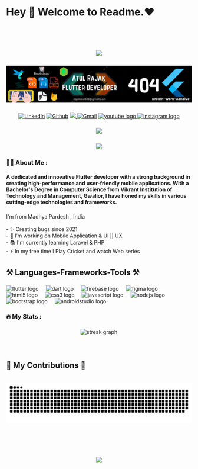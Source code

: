 <h1 align="left">Hey 👻 Welcome to Readme.❤️ </h1>
<br clear="both">
<h1 align="center">
    <img src="https://readme-typing-svg.herokuapp.com/?font=Righteous&size=35&center=true&vCenter=true&width=500&height=70&duration=4000&lines=Hi+There!+👋;+I'm+Atul+Rajak+!;" />
</h1>

<div align="center">
  <img  src="assets\Linkldenback.gif"  />
</div>

###

<div align="center">
  
 <a href="https://www.linkedin.com/in/atul-rajak-203984249" rel="nofollow">
   <img alt="LinkedIn" src="https://camo.githubusercontent.com/e8dbf62a04af86d46001864cd22338d8a8474486a0e976ec695580027c373c79/68747470733a2f2f696d672e736869656c64732e696f2f62616467652f6c696e6b6564696e2d2532333030373742352e7376673f267374796c653d666f722d7468652d6261646765266c6f676f3d6c696e6b6564696e266c6f676f436f6c6f723d7768697465" data-canonical-src="https://img.shields.io/badge/linkedin-%230077B5.svg?&amp;style=for-the-badge&amp;logo=linkedin&amp;logoColor=white" height="25" ></a>


<a href="https://github.com/Atulbanoriya">
        <img alt="Github" src="https://camo.githubusercontent.com/0692b605218652efdffd740524d62e728c07bde8abb67b70f44fbd5555973d1a/68747470733a2f2f696d672e736869656c64732e696f2f62616467652f2d4769746875622d3432343334353f7374796c653d666f722d7468652d6261646765266c6f676f3d676974687562266c6f676f436f6c6f723d7768697465" data-canonical-src="https://img.shields.io/badge/-Github-424345?style=for-the-badge&amp;logo=github&amp;logoColor=white" height="25"></a>


 <a href="https://atulbanoriya.netlify.app" target="_blank">
  <img src="https://img.shields.io/badge/Portfolio-FF5722?style=for-the-badge&logo=todoist&logoColor=white" height="25" target="_blank" /> <!-- sqlite, safari, google-chrome are other good icon options -->
  </a>


<a href="mailto:rajakatul502@gmail.com?subject=Message%20from%20your%20site">
        <img alt="Gmail" src="https://camo.githubusercontent.com/ae027071dd43472e25f4141c08519695dad5bdf2289ab48f908f89372043fc9d/68747470733a2f2f696d672e736869656c64732e696f2f62616467652f2d476d61696c2d4431343833363f7374796c653d666f722d7468652d6261646765266c6f676f3d676d61696c266c6f676f436f6c6f723d7768697465" data-canonical-src="https://img.shields.io/badge/-Gmail-D14836?style=for-the-badge&amp;logo=gmail&amp;logoColor=white" height="25" style="max-width: 100%;"></a>
  
  <a href="https://www.youtube.com/@FlutterwithFresher" >
  <img src="https://img.shields.io/static/v1?message=Youtube&logo=youtube&label=&color=FF0000&logoColor=white&labelColor=&style=for-the-badge" height="25" alt="youtube logo"  /> </a>
  

  
<a href="https://www.instagram.com/atul_banoriya_/?utm_source=ig_web_button_share_sheet" rel="nofollow">
<img src="https://img.shields.io/static/v1?message=Instagram&logo=instagram&label=&color=E4405F&logoColor=white&labelColor=&style=for-the-badge" height="25" alt="instagram logo"  />   </a>
 
</div>

###
<div align="center">
  <img  src="gif.gif"  />
</div>

###

<div align="center">
  <img src="https://visitor-badge.laobi.icu/badge?page_id=Atulbanoriya.Atulbanoriya&"  />
</div>

###

<h3 align="left">👩‍💻  About Me :<br> <h4> A dedicated and innovative Flutter developer with a strong background in creating high-performance and user-friendly mobile applications. With a Bachelor's Degree in Computer Science from Vikrant Institution of Technology and Management, Gwalior, I have honed my skills in various cutting-edge technologies and frameworks.</h4></h3>

###

<p align="left">I'm from Madhya Pardesh , India<br><br>- ✨ Creating bugs since 2021<br>- 🔭 I’m working on Mobile Application &  UI || UX<br>- 📚 I'm currently learning Laravel & PHP<br>- ⚡ In my free time I  Play Cricket and watch Web series</p>

###

<h2 align="lef">⚒️ Languages-Frameworks-Tools ⚒️</h2>

###

<div align="left">
  <img src="https://cdn.jsdelivr.net/gh/devicons/devicon/icons/flutter/flutter-original.svg" height="40" alt="flutter logo"  />
  <img width="12" />
  <img src="https://cdn.jsdelivr.net/gh/devicons/devicon/icons/dart/dart-original.svg" height="40" alt="dart logo"  />
  <img width="12" />
  <img src="https://cdn.jsdelivr.net/gh/devicons/devicon/icons/firebase/firebase-plain.svg" height="40" alt="firebase logo"  />
  <img width="12" />
  <img src="https://cdn.jsdelivr.net/gh/devicons/devicon/icons/figma/figma-original.svg" height="40" alt="figma logo"  />
  <img width="12" />
  <img src="https://cdn.jsdelivr.net/gh/devicons/devicon/icons/html5/html5-original.svg" height="40" alt="html5 logo"  />
  <img width="12" />
  <img src="https://cdn.jsdelivr.net/gh/devicons/devicon/icons/css3/css3-original.svg" height="40" alt="css3 logo"  />
  <img width="12" />
  <img src="https://cdn.jsdelivr.net/gh/devicons/devicon/icons/javascript/javascript-original.svg" height="40" alt="javascript logo"  />
  <img width="12" />
  <img src="https://cdn.jsdelivr.net/gh/devicons/devicon/icons/nodejs/nodejs-original.svg" height="40" alt="nodejs logo"  />
  <img width="12" />
  <img src="https://cdn.jsdelivr.net/gh/devicons/devicon/icons/bootstrap/bootstrap-original.svg" height="40" alt="bootstrap logo"  />
  <img width="12" />
  <img src="https://cdn.jsdelivr.net/gh/devicons/devicon/icons/androidstudio/androidstudio-original.svg" height="40" alt="androidstudio logo"  />
</div>

###

<h3 align="left">🔥   My Stats :</h3>

###

<div align="center">
  <img src="https://streak-stats.demolab.com?user=Atulbanoriya&locale=en&mode=daily&theme=dark&hide_border=false&border_radius=5&order=3" height="220" alt="streak graph"  />
</div>

###

<br clear="both">

<div align="center">
  <h2 align="left" >🐍 My Contributions 🐍</h2>
  <br>
  <img alt="snake eating my contributions" src="https://raw.githubusercontent.com/salesp07/salesp07/output/github-contribution-grid-snake.svg" />
  
  <br/><br/><br/>
</div>

###
<div align="center">
  <img src="https://profile-counter.glitch.me/Atulbanoriya/count.svg?"  />
</div>

###
